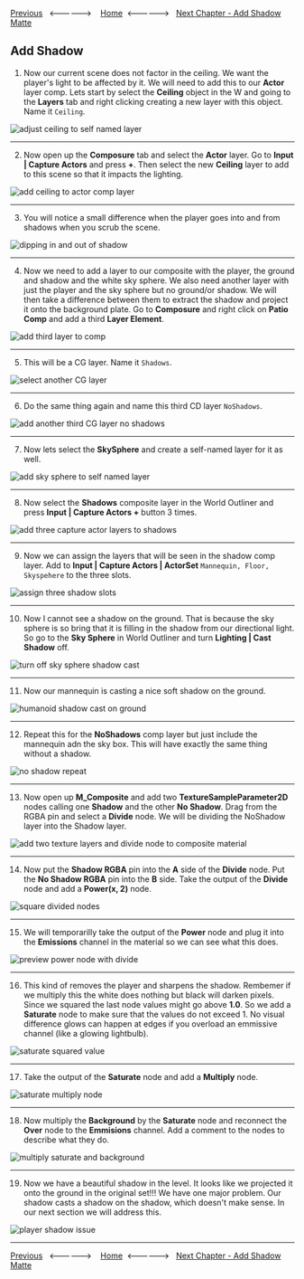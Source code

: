 [Previous](../light_geo/README.md)&nbsp;&nbsp;&nbsp;<------>&nbsp;&nbsp;&nbsp;&nbsp;[Home](../README.md)&nbsp;&nbsp;<------>&nbsp;&nbsp;&nbsp;[Next Chapter - Add Shadow Matte](../shadow_matte/README.md)

## Add Shadow

1. Now our current scene does not factor in the ceiling.  We want the player's light to be affected by it.  We will need to add this to our **Actor** layer comp.  Lets start by select the **Ceiling** object in the W and going to the **Layers** tab and right clicking creating a new layer with this object.  Name it `Ceiling`.  

![adjust ceiling to self named layer](../images/addCeilingToOwnLayer.jpg)

***

2.  Now open up the **Composure** tab and select the **Actor** layer. Go to **Input | Capture Actors** and press **+**.  Then select the new **Ceiling** layer to add to this scene so that it impacts the lighting.

![add ceiling to actor comp layer](../images/addCeilingToActingLayerOnComp.jpg)

***

3.  You will notice a small difference when the player goes into and from shadows when you scrub the scene.

![dipping in and out of shadow](../images/dipsIntoShadow.jpg)

***

4. Now we need to add a layer to our composite with the player, the ground and shadow and the white sky sphere.  We also need another layer with just the player and the sky sphere but no ground/or shadow. We will then take a difference between them to extract the shadow and project it onto the background plate.  Go to **Composure** and right click on **Patio Comp** and add a third **Layer Element**.


![add third layer to comp](../images/addThirdLayerToComp.jpg)

***

5. This will be a CG layer. Name it `Shadows`.

![select another CG layer](../images/secondCGLayer.jpg)

***

6. Do the same thing again and name this third CD layer `NoShadows`.

![add another third CG layer no shadows](../images/noShadowsLayer.jpg)

***

7. Now lets select the **SkySphere** and create a self-named layer for it as well.

![add sky sphere to self named layer](../images/skySphereLayer.jpg)

***

8. Now select the **Shadows** composite layer in the World Outliner and press **Input | Capture Actors +** button 3 times.

![add three capture actor layers to shadows](../images/threeCaptActorLayersShadows.jpg)

***

9. Now we can assign the layers that will be seen in the shadow comp layer.  Add to **Input | Capture Actors | ActorSet** `Mannequin, Floor, Skyspehere` to the three slots.

![assign three shadow slots](../images/assignShadowLayers.jpg)

***

10.  Now I cannot see a shadow on the ground.  That is because the sky sphere is so bring that it is filling in the shadow from our directional light.  So go to the **Sky Sphere** in World Outliner and turn **Lighting | Cast Shadow** off.

![turn off sky sphere shadow cast](../images/turnOffSkyShadow.jpg)

***

11. Now our mannequin is casting a nice soft shadow on the ground.


![humanoid shadow cast on ground](../images/shadowOnGround.jpg)

***

12.  Repeat this for the **NoShadows** comp layer but just include the mannequin adn the sky box.  This will have exactly the same thing without a shadow.

![no shadow repeat](../images/noShadowsComp.jpg)

***

13.  Now open up **M_Composite** and add two **TextureSampleParameter2D** nodes calling one **Shadow** and the other **No Shadow**.  Drag from the RGBA pin and select a **Divide** node.  We will be dividing the NoShadow layer into the Shadow layer.

![add two texture layers and divide node to composite material](../images/addShadowNoShadowToMComposite.jpg)

***

14. Now put the **Shadow RGBA** pin into the **A** side of the **Divide** node.  Put the **No Shadow RGBA** pin into the **B** side.  Take the output of the **Divide** node and add a **Power(x, 2)** node.

![square divided nodes](../images/divideSquareShadowLayers.jpg)

***

15. We will temporarilly take the output of the **Power** node and plug it into the **Emissions** channel in the material so we can see what this does.

![preview power node with divide](../images/visualizeDividePower.jpg)

***

16.  This kind of removes the player and sharpens the shadow.  Rembemer if we multiply this the white does nothing but black will darken pixels. Since we squared the last node values might go above **1.0**.  So we add a **Saturate** node to make sure that the values do not exceed 1.  No visual difference glows can happen at edges if you overload an emmissive channel (like a glowing lightbulb).

![saturate squared value](../images/addSaturateNode.jpg)

***

17.  Take the output of the **Saturate** node and add a **Multiply** node.

![saturate multiply node](../images/addMultiplyToShadow.jpg)

***

18.  Now multiply the **Background** by the **Saturate** node and reconnect the **Over** node to the **Emmisions** channel. Add a comment to the nodes to describe what they do.

![multiply saturate and background](../images/attachShadownNodes.jpg)

***

19.  Now we have a beautiful shadow in the level.  It looks like we projected it onto the ground in the original set!!!  We have one major problem.  Our shadow casts a shadow on the shadow, which doesn't make sense. In our next section we will address this.

![player shadow issue](../images/shadowAndIssue.jpg)

***

[Previous](../light_geo/README.md)&nbsp;&nbsp;&nbsp;<------>&nbsp;&nbsp;&nbsp;&nbsp;[Home](../README.md)&nbsp;&nbsp;<------>&nbsp;&nbsp;&nbsp;[Next Chapter - Add Shadow Matte](../shadow_matte/README.md)